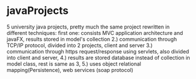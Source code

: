 # javaProjects
5 university java projects, pretty much the same project rewritten in different techniques:
first one: consists MVC application architecture and javaFX, results stored in model's collection
2.) communication through TCP/IP protocol, divided into 2 projects, client and server
3.) communication through https request/response using servlets, also divided into client and server,
4.) results are stored database instead of collection in model class, rest is same as 3,
5.) uses object relational mapping(Persistence), web services (soap protocol) 
